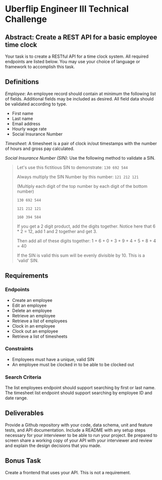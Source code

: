 # Uberflip Engineer III Technical Challenge

## Abstract: Create a REST API for a basic employee time clock

Your task is to create a RESTful API for a time clock system.  All required endpoints are listed below. You may use your choice of language or framework to accomplish this task.

## Definitions

*Employee*: An employee record should contain at minimum the following list of fields.  Additional fields may be included as desired.  All field data should be validated according to type.

- First name
- Last name
- Email address
- Hourly wage rate
- Social Insurance Number

*Timesheet*: A timesheet is a pair of clock in/out timestamps with the number of hours and gross pay calculated.  

*Social Insurance Number (SIN)*: Use the following method to validate a SIN.

>Let's use this fictitious SIN to demonstrate: `130 692 544`
>
>Always multiply the SIN Number by this number: `121 212 121`
>
>(Multiply each digit of the top number by each digit of the bottom number)
>
>`130 692 544`
>
>`121 212 121`
>
>`160 394 584`
>
>If you get a 2 digit product, add the digits together. Notice here that 6 * 2 = 12, add 1 and 2 together and get 3.
>
>Then add all of these digits together: 1 + 6 + 0 + 3 + 9 + 4 + 5 + 8 + 4 = 40
>
>If the SIN is valid this sum will be evenly divisible by 10. This is a 'valid' SIN.

## Requirements

### Endpoints

- Create an employee
- Edit an employee
- Delete an employee
- Retrieve an employee
- Retrieve a list of employees
- Clock in an employee
- Clock out an employee
- Retrieve a list of timesheets

### Constraints

- Employees must have a unique, valid SIN
- An employee must be clocked in to be able to be clocked out

### Search Criteria

The list employees endpoint should support searching by first or last name. The timesheet list endpoint should support searching by employee ID and date range.

## Deliverables

Provide a Github repository with your code, data schema, unit and feature tests, and API documentation.  Include a README with any setup steps necessary for your interviewer to be able to run your project.  Be prepared to screen share a working copy of your API with your interviewer and review and explain the design decisions that you made.  

## Bonus Task

Create a frontend that uses your API.  This is not a requirement.
